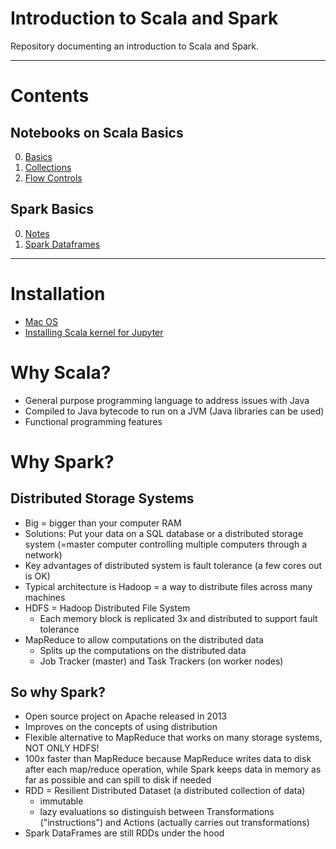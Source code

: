 # Introduction to Scala and Spark

Repository documenting an introduction to Scala and Spark.

---

# Contents
## Notebooks on Scala Basics
0. [Basics](notebooks/00%20-%20basics.scala.ipynb)
1. [Collections](notebooks/01%20-%20collections.scala.ipynb)
2. [Flow Controls](notebooks/02%20-%20flowcontrols.scala.ipynb)

## Spark Basics
0. [Notes](spark/spark-notes.md)
1. [Spark Dataframes](spark/dataframes.scala)
---

# Installation
* [Mac OS](https://medium.freecodecamp.org/installing-scala-and-apache-spark-on-mac-os-837ae57d283f)
* [Installing Scala kernel for Jupyter](http://almond-sh.github.io/almond/stable/docs/quick-start-install)

# Why Scala?

* General purpose programming language to address issues with Java
* Compiled to Java bytecode to run on a JVM (Java libraries can be used)
* Functional programming features

# Why Spark?

## Distributed Storage Systems

* Big = bigger than your computer RAM
* Solutions: Put your data on a SQL database or a distributed storage system (=master computer controlling multiple computers through a network)
* Key advantages of distributed system is fault tolerance (a few cores out is OK)
* Typical architecture is Hadoop = a way to distribute files across many machines
* HDFS = Hadoop Distributed File System
  - Each memory block is replicated 3x and distributed to support fault tolerance
* MapReduce to allow computations on the distributed data
  - Splits up the computations on the distributed data
  - Job Tracker (master) and Task Trackers (on worker nodes)

## So why Spark?
* Open source project on Apache released in 2013
* Improves on the concepts of using distribution
* Flexible alternative to MapReduce that works on many storage systems, NOT ONLY HDFS!
* 100x faster than MapReduce because MapReduce writes data to disk after each map/reduce operation, while Spark keeps data in memory as far as possible and can spill to disk if needed
* RDD = Resilient Distributed Dataset (a distributed collection of data)
  - immutable
  - lazy evaluations so distinguish between Transformations ("instructions") and Actions (actually carries out transformations)
* Spark DataFrames are still RDDs under the hood
 
